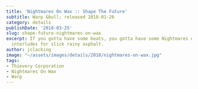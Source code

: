 ```yaml
---
title: 'Nightmares On Wax :: Shape The Future'
subtitle: Warp &bull; released 2018-01-26
category: details
publishDate: '2018-03-25'
slug: shape-future-nightmares-on-wax
excerpt: If you gotta have some beats, you gotta have some Nightmares on Wax. Moody
  interludes for slick rainy asphalt.
author: jclacking
image: "~/assets/images/details/2018/nightmares-on-wax.jpg"
tags:
- Thievery Corporation
- Nightmares On Wax
- Warp
---
```


